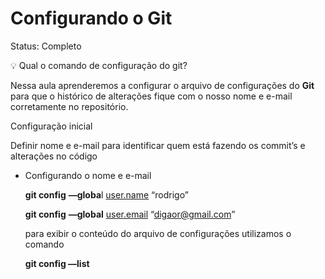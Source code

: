 # Configurando o Git

Status: Completo

<aside>
💡 Qual o comando de configuração do git?

</aside>

Nessa aula aprenderemos a configurar o arquivo de configurações do **Git** para que o histórico de alterações fique com o nosso nome e e-mail corretamente no repositório.

Configuração inicial

Definir nome e e-mail para identificar quem está fazendo os commit’s e alterações no código

- Configurando o nome e e-mail
    
    **git config** **—globa**l [user.name](http://user.name) “rodrigo”
    
    **git config** **—global** [user.email](http://user.email) “digaor@gmail.com”
    
    para exibir o conteúdo do arquivo de configurações utilizamos o comando
    
    **git config —list**